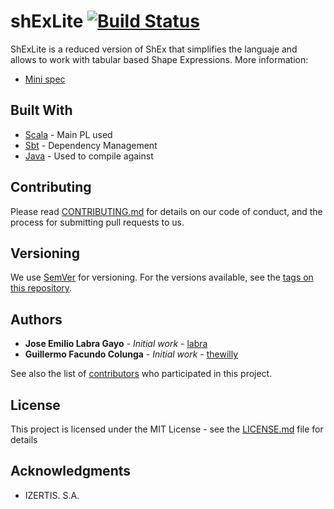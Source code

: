 # shExLite [![Build Status](https://travis-ci.org/weso/shex-lite.svg?branch=master)](https://travis-ci.org/weso/shex-lite)

ShExLite is a reduced version of ShEx that simplifies the languaje and allows to work with tabular based Shape Expressions. 
More information:
* [Mini spec](https://dcmi.github.io/dcap/shex_lite/micro-spec.html) 

## Built With

* [Scala](https://www.scala-lang.org/) - Main PL used
* [Sbt](https://www.scala-sbt.org/) - Dependency Management
* [Java](https://www.oracle.com/technetwork/java/javase/downloads/jdk8-downloads-2133151.html) - Used to compile against

## Contributing

Please read [CONTRIBUTING.md](https://gist.github.com/PurpleBooth/b24679402957c63ec426) for details on our code of conduct, and the process for submitting pull requests to us.

## Versioning

We use [SemVer](http://semver.org/) for versioning. For the versions available, see the [tags on this repository](https://github.com/your/project/tags). 

## Authors

* **Jose Emilio Labra Gayo** - *Initial work* - [labra](https://github.com/labra)
* **Guillermo Facundo Colunga** - *Initial work* - [thewilly](https://github.com/thewilly)

See also the list of [contributors](https://github.com/your/project/contributors) who participated in this project.

## License

This project is licensed under the MIT License - see the [LICENSE.md](LICENSE.md) file for details

## Acknowledgments

* IZERTIS. S.A.
